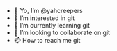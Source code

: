 - 👋 Yo, I’m @yahcreepers
- 👀 I’m interested in git
- 🌱 I’m currently learning git
- 💞️ I’m looking to collaborate on git
- 📫 How to reach me git

<!---
yahcreepers/yahcreepers is a ✨ special ✨ repository because its `README.md` (this file) appears on your GitHub profile.
You can click the Preview link to take a look at your changes.
--->
